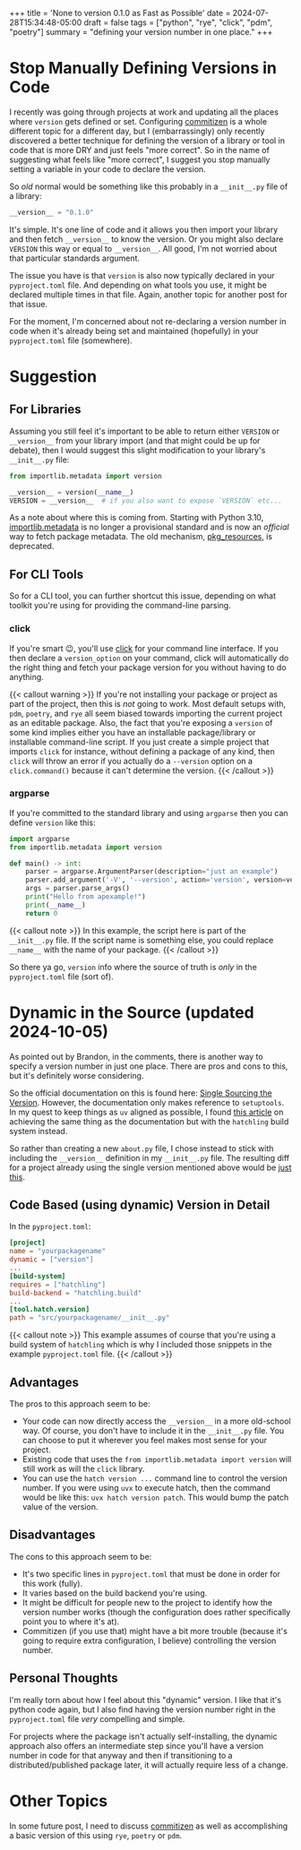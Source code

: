 +++
title = 'None to version 0.1.0 as Fast as Possible'
date = 2024-07-28T15:34:48-05:00
draft = false
tags = ["python", "rye", "click", "pdm", "poetry"]
summary = "defining your version number in one place."
+++
# Stop Manually Defining Versions in Code

I recently was going through projects at work and updating all the places where `version` gets defined or set. Configuring [commitizen](https://commitizen-tools.github.io/commitizen/) is a whole different topic for a different day, but I (embarrassingly) only recently discovered a better technique for defining the version of a library or tool in code that is more DRY and just feels "more correct". So in the name of suggesting what feels like "more correct", I suggest you stop manually setting a variable in your code to declare the version.

So *old* normal would be something like this probably in a `__init__.py` file of a library:

```python
__version__ = "0.1.0"
```

It's simple. It's one line of code and it allows you then import your library and then fetch `__version__` to know the version. Or you might also declare `VERSION` this way or equal to `__version__`. All good, I'm not worried about that particular standards argument.

The issue you have is that `version` is also now typically declared in your `pyproject.toml` file. And depending on what tools you use, it might be declared multiple times in that file. Again, another topic for another post for that issue.

For the moment, I'm concerned about not re-declaring a version number in code when it's already being set and maintained (hopefully) in your `pyproject.toml` file (somewhere).

# Suggestion
## For Libraries

Assuming you still feel it's important to be able to return either `VERSION` or `__version__` from your library import (and that might could be up for debate), then I would suggest this slight modification to your library's `__init__.py` file:

```python
from importlib.metadata import version

__version__ = version(__name__)
VERSION = __version__  # if you also want to expose `VERSION` etc...
```

As a note about where this is coming from. Starting with Python 3.10, [importlib.metadata](https://docs.python.org/3/library/importlib.metadata.html) is no longer a provisional standard and is now an *official* way to fetch package metadata. The old mechanism, [pkg_resources](https://setuptools.pypa.io/en/latest/pkg_resources.html), is deprecated.

## For CLI Tools

So for a CLI tool, you can further shortcut this issue, depending on what toolkit you're using for providing the command-line parsing.

### click

If you're smart :wink:, you'll use [click](https://click.palletsprojects.com/) for your command line interface. If you then declare a `version_option` on your command, click will automatically do the right thing and fetch your package version for you without having to do anything.

{{< callout warning >}}
If you're not installing your package or project as part of the project, then this is *not* going to work. Most default setups with, `pdm`, `poetry`, and `rye` all seem biased towards importing the current project as an editable package. Also, the fact that you're exposing a `version` of some kind implies either you have an installable package/library or installable command-line script. If you just create a simple project that imports `click` for instance, without defining a package of any kind, then `click` will throw an error if you actually do a `--version` option on a `click.command()` because it can't determine the version. 
{{< /callout >}}

### argparse

If you're committed to the standard library and using `argparse` then you can define `version` like this:

```python
import argparse
from importlib.metadata import version

def main() -> int:
    parser = argparse.ArgumentParser(description="just an example")
    parser.add_argument('-V', '--version', action='version', version=version(__name__))
    args = parser.parse_args()
    print("Hello from apexample!")
    print(__name__)
    return 0
```

{{< callout note >}}
In this example, the script here is part of the `__init__.py` file. If the script name is something else, you could replace `__name__` with the name of your package.
{{< /callout >}}

So there ya go, `version` info where the source of truth is *only* in the `pyproject.toml` file (sort of).


# Dynamic in the Source (updated 2024-10-05)

As pointed out by Brandon, in the comments, there is another way to specify a version number in just one place. There are pros and cons to this, but it's definitely worse considering.

So the official documentation on this is found here: [Single Sourcing the Version](https://packaging.python.org/en/latest/guides/single-sourcing-package-version/#single-sourcing-the-version). However, the documentation only makes reference to `setuptools`. In my quest to keep things as `uv` aligned as possible, I found [this article](https://waylonwalker.com/hatch-version/) on achieving the same thing as the documentation but with the `hatchling` build system instead.

So rather than creating a new `about.py` file, I chose instead to stick with including the `__version__` definition in my `__init__.py` file. The resulting diff for a project already using the single version mentioned above would be [just this](https://github.com/swilcox/wordmind/pull/18/files).

## Code Based (using dynamic) Version in Detail

In the `pyproject.toml`:

```toml
[project]
name = "yourpackagename"
dynamic = ["version"]
...
[build-system]
requires = ["hatchling"]
build-backend = "hatchling.build"
...
[tool.hatch.version]
path = "src/yourpackagename/__init__.py"
```

{{< callout note >}}
This example assumes of course that you're using a build system of `hatchling` which is why I included those snippets in the example `pyproject.toml` file.
{{< /callout >}}

## Advantages

The pros to this approach seem to be:
* Your code can now directly access the `__version__` in a more old-school way. Of course, you don't have to include it in the `__init__.py` file. You can choose to put it wherever you feel makes most sense for your project.
* Existing code that uses the `from importlib.metadata import version` will still work as will the `click` library.
* You can use the `hatch version ...` command line to control the version number. If you were using `uvx` to execute hatch, then the command would be like this: `uvx hatch version patch`. This would bump the patch value of the version. 

## Disadvantages

The cons to this approach seem to be:
* It's two specific lines in `pyproject.toml` that must be done in order for this work (fully).
* It varies based on the build backend you're using.
* It might be difficult for people new to the project to identify how the version number works (though the configuration does rather specifically point you to where it's at).
* Commitizen (if you use that) might have a bit more trouble (because it's going to require extra configuration, I believe) controlling the version number.

## Personal Thoughts

I'm really torn about how I feel about this "dynamic" version. I like that it's python code again, but I also find having the version number right in the `pyproject.toml` file *very* compelling and simple.

For projects where the package isn't actually self-installing, the dynamic approach also offers an intermediate step since you'll have a version number in code for that anyway and then if transitioning to a distributed/published package later, it will actually require less of a change.

# Other Topics

In some future post, I need to discuss [commitizen](https://commitizen-tools.github.io/commitizen/) as well as accomplishing a basic version of this using `rye`, `poetry` or `pdm`.
